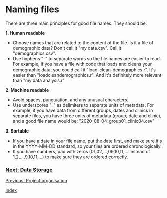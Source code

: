 # Naming files

There are three main principles for good file names. They should be:

**1. Human readable**

+ Choose names that are related to the content of the file. Is it a file of demographic data? Don't call it "my data.csv". Call it "demographics.csv".
+ Use hyphens "-" to separate words so the file names are easier to read. For example, if you have a file with code that loads and cleans your demographic data, you could call it "load-clean-demographics.r". It's easier than "loadcleandemographics.r". And it's definitely more relevant than "my data analysis.r"

**2. Machine readable**

+ Avoid spaces, punctuation, and any unusual characters.
+ Use underscores "_" as delimiters to separate units of metadata. For example, if you have data from different groups, dates and clinics in separate files, you have three units of metadata (group, date and clinic), and a good file name would be: "2020-08-04_group01_clinic04.csv"  

**3. Sortable**

+ If you have a date in your file name, put the date first, and make sure it's in the YYYY-MM-DD standard, so your files are ordered chronologically.
+ If you have numbers, pad with zeros (01,02,...,09,10,11,... instead of 1,2,...,9,10,11,...) to make sure they are ordered correctly.

### [Next: Data Storage](data-storage.md)
[Previous: Project organisation](project-organisation.md)

[Index](index.md)
